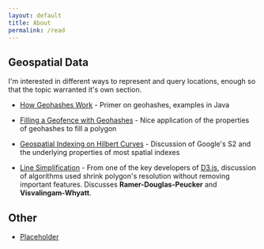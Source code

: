 ```yaml
---
layout: default
title: About
permalink: /read
---
```


## Geospatial Data

I'm interested in different ways to represent and query locations, enough so that the topic warranted it's own section.

- [How Geohashes Work](https://www.factual.com/blog/how-geohashes-work/) - Primer on geohashes, examples in Java

- [Filling a Geofence with Geohashes](https://willdemaine.ghost.io/filling-geofences-with-geohashes/) - Nice application of the properties of geohashes to fill a polygon

- [Geospatial Indexing on Hilbert Curves](https://blog.zen.ly/geospatial-indexing-on-hilbert-curves-2379b929addc) - Discussion of Google's S2 and the underlying properties of most spatial indexes
  
- [Line Simplification](https://bost.ocks.org/mike/simplify/) - From one of the key developers of [D3.js](https://d3js.org/), discussion of algorithms used shrink polygon's resolution without removing important features. Discusses **Ramer-Douglas-Peucker** and **Visvalingam-Whyatt**.

## Other

- [Placeholder](link)
  
